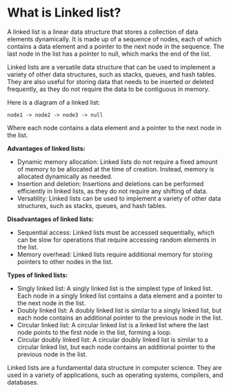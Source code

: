 # What is Linked list?

A linked list is a linear data structure that stores a collection of data elements dynamically. It is made up of a sequence of nodes, each of which contains a data element and a pointer to the next node in the sequence. The last node in the list has a pointer to null, which marks the end of the list.

Linked lists are a versatile data structure that can be used to implement a variety of other data structures, such as stacks, queues, and hash tables. They are also useful for storing data that needs to be inserted or deleted frequently, as they do not require the data to be contiguous in memory.

Here is a diagram of a linked list:

```
node1 -> node2 -> node3 -> null
```

Where each node contains a data element and a pointer to the next node in the list.

**Advantages of linked lists:**

- Dynamic memory allocation: Linked lists do not require a fixed amount of memory to be allocated at the time of creation. Instead, memory is allocated dynamically as needed.
- Insertion and deletion: Insertions and deletions can be performed efficiently in linked lists, as they do not require any shifting of data.
- Versatility: Linked lists can be used to implement a variety of other data structures, such as stacks, queues, and hash tables.

**Disadvantages of linked lists:**

- Sequential access: Linked lists must be accessed sequentially, which can be slow for operations that require accessing random elements in the list.
- Memory overhead: Linked lists require additional memory for storing pointers to other nodes in the list.

**Types of linked lists:**

- Singly linked list: A singly linked list is the simplest type of linked list. Each node in a singly linked list contains a data element and a pointer to the next node in the list.
- Doubly linked list: A doubly linked list is similar to a singly linked list, but each node contains an additional pointer to the previous node in the list.
- Circular linked list: A circular linked list is a linked list where the last node points to the first node in the list, forming a loop.
- Circular doubly linked list: A circular doubly linked list is similar to a circular linked list, but each node contains an additional pointer to the previous node in the list.

Linked lists are a fundamental data structure in computer science. They are used in a variety of applications, such as operating systems, compilers, and databases.
